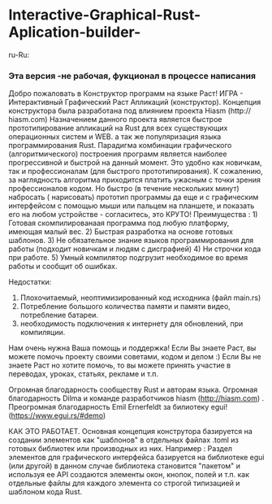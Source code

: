 # Interactive-Graphical-Rust-Aplication-builder-

ru-Ru:
<h3>Эта версия -не рабочая, фукционал в процессе написания </h3>
Добро пожаловать в Конструктор программ на языке Раст!
ИГРА - Интерактивный Графический Раст Апликаций (конструктор).
Концепция конструктора была разработана под влиянием проекта Hiasm (http:// hiasm.com)  
Назначением данного проекта является быстрое прототипирование апликаций  на Rust для всех существующих операционных систем и WEB. а так же популяризация языка программирования Rust.
Парадигма комбинации графического (алгоритмического) построения программ является наиболее прогрессивной и быстрой на данный момент.
Это удобно как новичкам, так и профессионалам (для быстрого прототипирования). 
К сожалению, за наглядность алгоритма приходится платить ужасным с точки зрения профессионалов кодом. 
Но быстро (в течение нескольких минут) набросать ( нарисовать) прототип программы да еще и с графическим интерфейсом с помощью мыши или пальцем на планшете, и показать его на любом устройстве - согласитесь, это КРУТО!
Преимущества :
1) Готовая скомпилированаая программа под любую платформу, имеющая малый вес.
2) Быстрая разработка на основе готовых шаблонов.
3) Не обязательное знание языков программирования для работы (подходит новичкам и людям с дисграфией)
4) Ни строчки кода при работе. 
5) Умный компилятор подгрузит необходимое во время работы и сообщит об ошибках.

Недостатки:
1) Плохочитаемый, неоптимизированный код исходника (файл main.rs)
2) Потребление большого количества памяти и памяти видео, потребление батареи. 
3) необходимость подключения к интернету для обновлений, при компиляции. 

Нам очень нужна Ваша помощь и поддержка!
Если Вы знаете Раст, вы можете помочь проекту своими советами, кодом и делом :)
Если Вы не знаете Раст но хотите помочь, то вы можете принять участие в переводах, уроках, статьях, рекламе и т.п.

Огромная благодарность сообществу Rust и авторам языка.
Огромная благодарность Dilma  и команде разработчиков hiasm (<a blanc_>http://hiasm.com</a>) .
Преогромная благодарность Emil Ernerfeldt за билиотеку egui!(<a blanc_>https://www.egui.rs/#demo</a>)

КАК ЭТО РАБОТАЕТ.
Основная концепция конструтора базируется на создании элементов как "шаблонов" в отдельных файлах .toml из готовых библиотек  или производных из них.
Например :
Раздел элементов для графического интерфейса базируется на библиотеке egui (или другой) в данном случае библиотека становится "пакетом" и используя ее API 
создаются элементы окон, кнопок, полей и т.п. как отдельные файлы для каждого элемента со строгой типизацией и шаблоном кода Rust.
